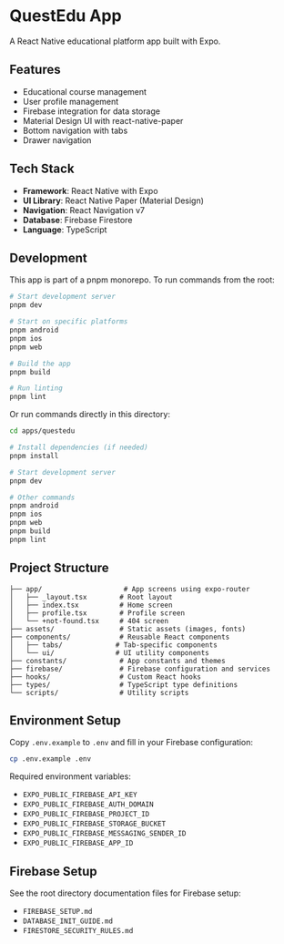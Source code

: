 # QuestEdu App

A React Native educational platform app built with Expo.

## Features

- Educational course management
- User profile management
- Firebase integration for data storage
- Material Design UI with react-native-paper
- Bottom navigation with tabs
- Drawer navigation

## Tech Stack

- **Framework**: React Native with Expo
- **UI Library**: React Native Paper (Material Design)
- **Navigation**: React Navigation v7
- **Database**: Firebase Firestore
- **Language**: TypeScript

## Development

This app is part of a pnpm monorepo. To run commands from the root:

```bash
# Start development server
pnpm dev

# Start on specific platforms
pnpm android
pnpm ios
pnpm web

# Build the app
pnpm build

# Run linting
pnpm lint
```

Or run commands directly in this directory:

```bash
cd apps/questedu

# Install dependencies (if needed)
pnpm install

# Start development server
pnpm dev

# Other commands
pnpm android
pnpm ios
pnpm web
pnpm build
pnpm lint
```

## Project Structure

```
├── app/                    # App screens using expo-router
│   ├── _layout.tsx        # Root layout
│   ├── index.tsx          # Home screen
│   ├── profile.tsx        # Profile screen
│   └── +not-found.tsx     # 404 screen
├── assets/                # Static assets (images, fonts)
├── components/            # Reusable React components
│   ├── tabs/             # Tab-specific components
│   └── ui/               # UI utility components
├── constants/             # App constants and themes
├── firebase/              # Firebase configuration and services
├── hooks/                 # Custom React hooks
├── types/                 # TypeScript type definitions
└── scripts/               # Utility scripts
```

## Environment Setup

Copy `.env.example` to `.env` and fill in your Firebase configuration:

```bash
cp .env.example .env
```

Required environment variables:
- `EXPO_PUBLIC_FIREBASE_API_KEY`
- `EXPO_PUBLIC_FIREBASE_AUTH_DOMAIN`
- `EXPO_PUBLIC_FIREBASE_PROJECT_ID`
- `EXPO_PUBLIC_FIREBASE_STORAGE_BUCKET`
- `EXPO_PUBLIC_FIREBASE_MESSAGING_SENDER_ID`
- `EXPO_PUBLIC_FIREBASE_APP_ID`

## Firebase Setup

See the root directory documentation files for Firebase setup:
- `FIREBASE_SETUP.md`
- `DATABASE_INIT_GUIDE.md`
- `FIRESTORE_SECURITY_RULES.md`
